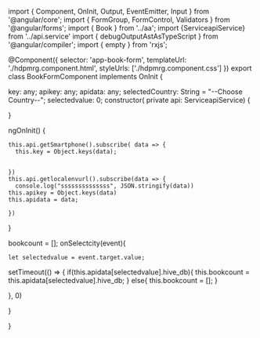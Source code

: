 
    
import { Component, OnInit, Output, EventEmitter, Input } from '@angular/core';
import { FormGroup, FormControl, Validators } from '@angular/forms';
import { Book } from '../aa';
import {ServiceapiService} from '../api.service'
import { debugOutputAstAsTypeScript } from '@angular/compiler';
import { empty } from 'rxjs';

@Component({
  selector: 'app-book-form',
  templateUrl: './hdpmrg.component.html',
  styleUrls: ['./hdpmrg.component.css']
})
export class BookFormComponent implements OnInit {
 
  
key: any;
apikey: any;
apidata: any;
selectedCountry: String = "--Choose Country--";
  selectedvalue: 0;
  constructor( private api: ServiceapiService) { 
   
  }

  ngOnInit() {
   
    this.api.getSmartphone().subscribe( data => {
      this.key = Object.keys(data);
      

    })
    this.api.getlocalenvurl().subscribe(data => {
      console.log("ssssssssssssss", JSON.stringify(data))
    this.apikey = Object.keys(data)
    this.apidata = data;
    
    })
  }
 

  
  bookcount = [];
  onSelectcity(event){

    let selectedvalue = event.target.value;
  setTimeout(() => {
    if(this.apidata[selectedvalue].hive_db){
      this.bookcount = this.apidata[selectedvalue].hive_db;
    }
    else{
      this.bookcount = [];
    }
   
  }, 0)
    
    
  }
 
}
 









